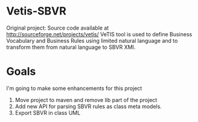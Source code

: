 # Vetis-SBVR
Original project: Source code available at http://sourceforge.net/projects/vetis/
VeTIS tool is used to define Business Vocabulary and Business Rules using limited natural language
and to transform them from natural language to SBVR XMI.

# Goals 
I'm going to make some enhancements for this project

1. Move project to maven and remove lib part of the project
2. Add new API for parsing SBVR rules as class meta models.
3. Export SBVR in class UML







